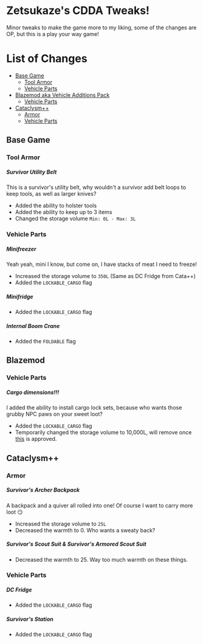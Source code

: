 # Zetsukaze's CDDA Tweaks!
Minor tweaks to make the game more to my liking, some of the changes are OP, but this is a play your way game!

# List of Changes
* [Base Game](#base-game)
  * [Tool Armor](#tool-armor)
  * [Vehicle Parts](#vehicle-parts)
* [Blazemod aka Vehicle Additions Pack](#blazemod)
  * [Vehicle Parts](#vehicle-parts-1)
* [Cataclysm++](#cataclysm)
  * [Armor](#armor)
  * [Vehicle Parts](#vehicle-parts-2)

## Base Game
### Tool Armor
##### Survivor Utility Belt
This is a survivor's utility belt, why wouldn't a survivor add belt loops to keep tools, as well as larger knives?
* Added the ability to holster tools
* Added the ability to keep up to 3 items
* Changed the storage volume `Min: 0L - Max: 3L`

### Vehicle Parts
##### Minifreezer
Yeah yeah, mini I know, but come on, I have stacks of meat I need to freeze!
* Increased the storage volume to `350L` (Same as DC Fridge from Cata++)
* Added the `LOCKABLE_CARGO` flag

##### Minifridge
* Added the `LOCKABLE_CARGO` flag

##### Internal Boom Crane
* Added the `FOLDABLE` flag

## Blazemod
### Vehicle Parts
##### Cargo dimensions!!!
I added the ability to install cargo lock sets, because who wants those grubby NPC paws on your sweet loot?
* Added the `LOCKABLE_CARGO` flag
* Temporarily changed the storage volume to 10,000L, will remove once [this](https://github.com/CleverRaven/Cataclysm-DDA/pull/26493) is approved.

## Cataclysm++
### Armor
##### Survivor's Archer Backpack
A backpack and a quiver all rolled into one! Of course I want to carry more loot :smirk:
* Increased the storage volume to `25L`
* Decreased the warmth to 0. Who wants a sweaty back?

##### Survivor's Scout Suit & Survivor's Armored Scout Suit
* Decreased the warmth to 25. Way too much warmth on these things.

### Vehicle Parts
##### DC Fridge
* Added the `LOCKABLE_CARGO` flag

##### Survivor's Station
* Added the `LOCKABLE_CARGO` flag
